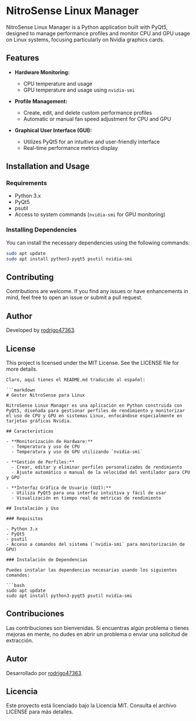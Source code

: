 # NitroSense Linux Manager

NitroSense Linux Manager is a Python application built with PyQt5, designed to manage performance profiles and monitor CPU and GPU usage on Linux systems, focusing particularly on Nvidia graphics cards.

## Features

- **Hardware Monitoring:**
  - CPU temperature and usage
  - GPU temperature and usage using `nvidia-smi`
  
- **Profile Management:**
  - Create, edit, and delete custom performance profiles
  - Automatic or manual fan speed adjustment for CPU and GPU
  
- **Graphical User Interface (GUI):**
  - Utilizes PyQt5 for an intuitive and user-friendly interface
  - Real-time performance metrics display

## Installation and Usage

### Requirements

- Python 3.x
- PyQt5
- psutil
- Access to system commands (`nvidia-smi` for GPU monitoring)

### Installing Dependencies

You can install the necessary dependencies using the following commands:

```bash
sudo apt update
sudo apt install python3-pyqt5 psutil nvidia-smi 
```

## Contributing

Contributions are welcome. If you find any issues or have enhancements in mind, feel free to open an issue or submit a pull request.

## Author

Developed by [rodrigo47363](https://github.com/rodrigo47363/).

## License

This project is licensed under the MIT License. See the LICENSE file for more details.
```
Claro, aquí tienes el README.md traducido al español:

```markdown
# Gestor NitroSense para Linux

NitroSense Linux Manager es una aplicación en Python construida con PyQt5, diseñada para gestionar perfiles de rendimiento y monitorizar el uso de CPU y GPU en sistemas Linux, enfocándose especialmente en tarjetas gráficas Nvidia.

## Características

- **Monitorización de Hardware:**
  - Temperatura y uso de CPU
  - Temperatura y uso de GPU utilizando `nvidia-smi`
  
- **Gestión de Perfiles:**
  - Crear, editar y eliminar perfiles personalizados de rendimiento
  - Ajuste automático o manual de la velocidad del ventilador para CPU y GPU
  
- **Interfaz Gráfica de Usuario (GUI):**
  - Utiliza PyQt5 para una interfaz intuitiva y fácil de usar
  - Visualización en tiempo real de métricas de rendimiento

## Instalación y Uso

### Requisitos

- Python 3.x
- PyQt5
- psutil
- Acceso a comandos del sistema (`nvidia-smi` para monitorización de GPU)

### Instalación de Dependencias

Puedes instalar las dependencias necesarias usando los siguientes comandos:

```bash
sudo apt update
sudo apt install python3-pyqt5 psutil nvidia-smi
```

## Contribuciones

Las contribuciones son bienvenidas. Si encuentras algún problema o tienes mejoras en mente, no dudes en abrir un problema o enviar una solicitud de extracción.

## Autor

Desarrollado por [rodrigo47363](https://github.com/rodrigo47363/).

## Licencia

Este proyecto está licenciado bajo la Licencia MIT. Consulta el archivo LICENSE para más detalles.
```
